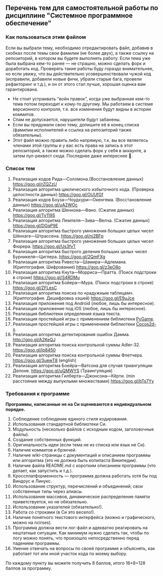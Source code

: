 ## Перечень тем для самостоятельной работы по дисциплине "Системное программное обеспечение"

### Как пользоваться этим файлом

Если вы выбрали тему, необходимо отредактировать файл, добавив в скобках после темы свои фамилии (не более двух), а также ссылку на репозиторий, в котором вы будете выполнять работу. Если тема уже была выбрана кем-то ранее — не страшно, можно сделать форк и доработать код. Проверять такие работы буду гораздо внимательнее, но если увижу, что вы действительно усовершенствовали чужой код (исправили, добавили новые фичи, убрали старые бага, провели рефакторинг и т.д.), и он от этого стал лучше, хорошая оценка вам гарантирована.
* Не стоит устраивать "войн правок", когда уже выбранная кем-то тема потом переходит к кому-то другому. Мы работаем в системе версионного контроля, т.е. все изменения будут видны в истории коммитов.
* Спам не допускается, нарушители будут забанены.
* Если вы придумали свою тему, допишите её в конец списка (фамилии исполнителей и ссылка на репозиторий также обязательны).
* Этот файл можно править либо напрямую, т.к. вы все являетесь членами этой группы и у вас есть права на запись в этот репозиторий, а также можно сделать форк у себя в аккаунте, а затем пул-реквест сюда. Последнее даже интереснее :grimacing:.
 
### Список тем

1. Реализация кодов Рида—Соломона.(Восстановление данных) https://goo.gl/rZQZzU
2. Реализация алгоритма циклического избыточного кода. (Проверка целостности данных) https://goo.gl/OUUfGf 
3. Реализация кодов Боуза—Чоудхури—Окенгема. (Восстановление данных) https://goo.gl/uA2WOc
4. Реализация алгоритма Шеннона—Фано. (Сжатие данных) https://goo.gl/Ty119S
5. Реализация алгоритма Лемпеля—Зива—Велча. (Сжатие данных) https://goo.gl/DGqP9E
6. Реализация алгоритма быстрого умножения больших целых чисел Шёнхаге—Штрассена. https://goo.gl/ni2BFp
7. Реализация алгоритма быстрого умножения больших целых чисел Фюрера. https://goo.gl/Us3fyT
8. Реализация алгоритма быстрого деления больших целых чисел Бурникеля—Циглера. https://goo.gl/2QmFXg
9. Реализация алгоритма Ривеста—Шамира—Адлемана. (Криптография. Шифрование) https://goo.gl/z3eO8o
10. Реализация алгоритма Кнута—Морриса—Пратта. (Поиск подстроки в строке) https://goo.gl/S4RDMu
11. Реализация алгоритма Бойера—Мура. (Поиск подстроки в строке) https://goo.gl/ZFLesC
12. Реализация алгоритма поиска по «радужным таблицам». (Криптография. Дешифровка хэшей) https://goo.gl/E9uJce
13. Реализация приложения под Android (любое, лишь бы интересное).
14. Реализация приложение под iOS (любое, лишь бы интересное).
15. Реализация библиотеки определения языка текста.
16. Реализация простейшей игры с применением библиотеки [PyGame](http://pygame.org/).
17. Реализация простейшей игры с применением библиотеки [Cocos2d-x](http://www.cocos2d-x.org/).
18. Реализация алгоритма детектирования ошибок Дамма. http://goo.gl/A2KeQJ 
19. Реализация алгоритма поиска контрольной суммы Adler-32. https://goo.gl/lp8450
20. Реализация алгоритма поиска контрольной суммы Флетчера. https://goo.gl/3uewT8 (english)
21. Реализация алгоритма Боейра—Ватсона для случая триангуляции Делоне. https://goo.gl/uQMWYS (Траингуляция)
22. Реализация алгоритма Гилберта—Джонсона—Кёрти. (min расстояние между выпуклыми множествами) https://goo.gl/bTs7Yy

### Требования к программе

**Программы, написанные не на Си оцениваются в индивидуальном порядке.**

1. Соблюдение соблюдение единого стиля кодирования.
2. Использования стандартной библиотеки Си.
3. Модульность (несколько файлов с исходным кодом, заголовочные файлы).
4. Создание собственных функций.
5. Оригинальность идеи (если тема не из списка или язык не Си).
6. Наличие коммитов и брэнчей.
7. Наличие wiki-страницы с документаций и описанием программы или алгоритма (это не должна быть копипаста Википедии).
8. Наличие файла README.md с коротким описанием программы (что делает, как запустить и т.д.).
9. Кроссплатформенность — программа должна работать хотя бы под Виндоус и Линукс.
10. Использование структур, перечислений и объединений; свои собственные типы через алиасы.
11. Использование массивов, динамическое распределение памяти приветствуется, но не обязательно.
12. Использование указателей (обязательно!).
13. Работа со строками (в Си это весело!).
14. Наличие понятного текстового интерфейса (можно и графического, можно на ncirses).
15. Программа должна вести лог-файл и адекватно реагировать на нештатные ситуации. Как минимум нужно сделать так, чтобы по логу можно понять, что произошло непосредственно перед падением программы.
16. Умение отвечать на вопросы по своей программе и объяснять, как работает тот или иной участок кода по моему выбору.

По каждому пункту вы можете получить 8 баллов, итого 16×8=128 баллов за программу.

